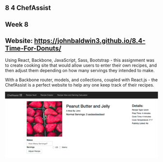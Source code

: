 ## 8 4 ChefAssist
Week 8
------
Website: https://johnbaldwin3.github.io/8.4-Time-For-Donuts/
------
Using React, Backbone, JavaScript, Sass, Bootstrap - this assignment was to create cooking site that would allow users to enter their own recipes, and then adjust them depending on how many servings they intended to make.

With a Backbone router, models, and collections, coupled with React.js - the ChefAssist is a perfect website to help any one keep track of their recipes.

![alt tag](https://github.com/johnbaldwin3/8.4-Time-For-Donuts/blob/master/app/images/chefassist.png)
